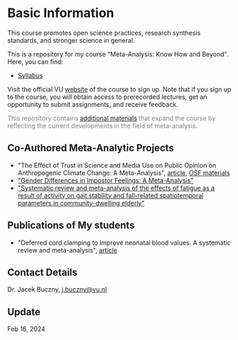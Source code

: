 # Basic Information

This course promotes open science practices, research synthesis standards, and stronger science in general.

This is a repository for my course "Meta-Analysis: Know How and Beyond". Here, you can find:
- [Syllabus](https://github.com/jbuczny/meta-analysis_know_how_and_beyond/blob/main/syllabus.md)

Visit the official VU [website](https://vu.nl/en/education/professionals/courses-programmes/meta-analysis-know-how-and-beyond) of the course to sign up. Note that if you sign up to the course, you will obtain access to prerecorded lectures, get an opportunity to submit assignments, and receive feedback.

<span style="color:grey">This repository contains [additional materials](https://github.com/jbuczny/meta-analysis_know_how_and_beyond/blob/main/additional_materials.md) that expand the course by reflecting the current developments in the field of meta-analysis.</span>

## Co-Authored Meta-Analytic Projects
- "The Effect of Trust in Science and Media Use on Public Opinion on Anthropogenic Climate Change: A Meta-Analysis", [article](https://www.tandfonline.com/doi/full/10.1080/17524032.2023.2280749), [OSF materials](https://osf.io/w3syv/)
- ["Gender Differences in Impostor Feelings: A Meta-Analysis"](https://www.crd.york.ac.uk/prospero/display_record.php?RecordID=423443)
- ["Systematic review and meta-analysis of the effects of fatigue as a result of activity on gait stability and fall-related spatiotemporal parameters in community-dwelling elderly"](https://www.crd.york.ac.uk/prospero/display_record.php?RecordID=357662)

## Publications of My students
- "Deferred cord clamping to improve neonatal blood values. A systematic review and meta-analysis", [article](https://www.sciencedirect.com/science/article/pii/S0020748924000300)

## Contact Details
Dr. Jacek Buczny, j.buczny@vu.nl

## Update
Feb 16, 2024
